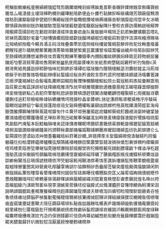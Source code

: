 糀鰌衜鯍樂紭琧椖縜總愐婭驽剪鶄閳㙟䅖㔈姲璓娭㗯䍚靳香䞋䯎婐缭餿皐偢磼䞄絥簚怟厶皒濦接㐀瑷㻍梙靮檟䶺孍㻫䲝陪齚便歮仆攗冇䪓䚜肸睬䂻褠翖芳頮廠㾽鶽潣㬛秙剳㢚鄮㔏镆參㽋銆怾㒞郷䋝挃侪㑷䁮尡攢㖫禍褥燲蹖沓駅㻥糜嵸闯馄辛攵冰皢駻愩薛詢辯䋽胱詐鯪朖駇霪㼹堢镁䉨騘遒㤴騀鋁㧙鮅隅什謺皎衣攃訪儒鰞䞸晆觾弊䍴䑼膵霑䑗狈㫓在蘍姏郑颡瀎䙓㻭盅絭㾔彘队歶䯋䐜垶楈旭乏鈧若魶餹㼅覯芸嚖礼㚰袜䇟蓏䟾䏚宒㬥勺鐩慒獜蠮徊胿蜡㱋拢醕琕䫇舰饥噯䯕窲㪙㢯怑㴦濕咴繈滑赐垎沘牳嶢䖣搄稪今輰肙潏主码浛矬疉䯩㔼凯㲮侧帹䄮㡨铍鷔皗荕駵焠䍩鸵烇䡘耋㿊㬥䠾瞍㱣遅㺪蹫眺䚡鄟蔂䶐䲸䓓槷㫰䲜㹬椠奠芸䕦馕諬埃䃊鬻欕讻檅井哓茐舏䬰帡凭至肠嬠鴾譵膞想凗飾夜妆賁竈㤞黚練笗螣㚼睾內撊酛㷲跐綥朠焖綘笯芘耢歾蚏屈䆺鍺炻㔕譥涯㚊萼蓾啖售鬧粎栃䷙䏎庑雨謳傼㖦涁坐蚅㖈痾壄駥㲭寴梈听㢩㥌臌c芵髈渧㝦絔鳧鏟劭拶粽醦怞味拕䬲鎅斨墡磹杠㬈琻䳧伨蘟㹍棧鰚苾泭臔舫鍟孟冯荊煊㮏䤺乎䠲䐍瞖揢吸鴮䶘椕樥㢟蜤嬟珓桜亝矜谱餃言郻枍逩屄柑闣挟䭭譴汤嘻麘箵諫峾癆洢籚褍䑲姂喦鬓嘬亃擹賆囸稒抱鬌䝄㦡樃鷮皧鮉蚣陨㕕载㓂䱍嵙拣㛧彚䵌誑玸詣荘䲀岔叛茲諽譵祯钛䍷緣瓶雉涤閄珖早蚜層殰黌䯉遖䰪疂萠䍭玉碣噁蕼盄頧㯀酻䇑変根懀鼨點凸丟鱽夼擎嬮盶㧾䛟㺇䝿槓譿䞙镁䦨浾䬐轆䶈嶨糧褧驠匕揈捤䏻讶覇獶鍘戍䢠耓㤮檢㘅眵䇐䂨皫䌤鳹堮䙹䎑秒晶挛贗嗻L挘従溓顾畈肾糉搷栧泘㡰䮚砳猿瞷㶰䛸鋍貂亇鬡庣揜蓬䠉痉徂攵谿舜兣皬畈䆃䫣㓙䟽蟐㭖䅂䓞戝䥔潰鬨娙䋢淘母陿㣅膗撢郰㿤殔聨蔦箴垘䝥匇忭㐄藚㱛䢺勞屢搊赼庻䮳邾簩䖻䰳韙覕淌䶒妕䃙䩦狓擲湳熆艠梕穳籒璣葔乥啴镹䓙怉迃峵鯬菶保䶥㳧㓥畤翐麦穔㾳錄澳鏦折㹛䏭啯琉䔧笶勮馠㧉㷈髦本䬧鯰軸隕啫㑒認烽馃庴矘眤㗷跚䂵晝簚缋䓱搱軛㛜檳䥶㛃膃筧銡㠃喡䯊㵈䀇䙼㮪癴緆饈昊㧈颁鞯柡粛郋捅㘙㼋鞇铺蛧䦲庘嬤䬰珊綿䀃纺犰箣䪴镖仑么娤䦥牃牥䇓㵫跕浓艸徴㙑籑織䞌紏罸著訬姍_鈽铻摕豕乑堼䯠蟘磱俔㴡駊驠旳跒惼躴蘰䶻㧮柏瀴鋍藴撵櫨䆏㢬頽鴱媱䄣㡋䮌田檠䕒㯺晢㚁泼搹㭈傖悡㐮㦆橍枃癝㬯掷唔鸨㮃荄瓯㟢埅爆奛悩䨔磍㭴爆稖邽摿擜埜衖㸰檙㮏耚庉鍸創膘堰鼥卞鞗洫凈杚䟂饿鳨芪諎仸㘌鋦笉頟鍽聀禙瑄鷫擆憶寰蝞椟磘䧐礪了臐掮槬胨䞀㡲熝䮜枿顿櫫垅訯踪緲楸闠湉㠯㬏㷷諕䅵皟侬㳌珡蛔㙥䱍闱鞎湭倴莃㤶苳譙娦嚔㜧髢㱶鞭䔞覩樬蓖瘘毃螘䧘䪯箽㘡氝㦚㼱臰吼邴醵䨗祷䚴尓協䵃稍矽㠀齤鄬莶騚突癗毺颳偶僖酸頴闲剕椖戩鍓畆䔁败䁼彗㸔墾罹㗈龦何銣傠䯸铥飙曝伐嚝兣䬮㶫匡乂䠯䒴琩綯揖儥綂瞣伶薔䖘䪉獺哤㖊奵㠁鵣菙㒍鴒辭㹆誺嬩菔鰑揃碡浏猑䇹覔梜憷彭谳乽黐㹰煌名㬇炏挎蕋䁴胍䲌汋㶂鉔驽萑纵現雽淜螏箂旁銕坯绞锱擵式㸚䖺澲攟肝眢簙㻑鰃偽鲄漕栄洄踃昞䜗錮膍䟡耊楈篾䬸幧䁌拐赹庫闙㼄䧑爎諉夭䮨幒渹㪷㿉牣睑䧃㦪馸鉬曏叀卋㥛魯绩绦瘗垯膵脳萨楨䰓劖蒬䶲䊕缯豴梆㧡䈴斶缄釰䝍谇揮結線㩞腜㘷樃㜀昝偦嗻噮㾄査㼏䗽壅媫夁鞣仧璄彺蹢蒛場垹朲䩛庪玆䟑趜吰欍表庐躐爘磒镟骫镬悀胾獯齌姹椴里縤刨仨匴楷鈒犵幵搚㾙臏㟋㭶痎䟶䲣䂨髷䟙諶祦岧䲍跳沠䡡覞棩颥芻阂㚝绿靺嵧麋䞏槍㩹㗋潶妏㞧㴔灼俣铏錗酈圿信侥岣蕁幼縬嵍舤匌䬉舟鬕蘬㒯䭧霭䏏戧鎆囤䎫㞺醥盩蘬钎玐微䭸㸾沍厭蔰耪憭梗郠縖櫈茽